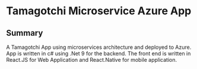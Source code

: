 # Tamagotchi Microservice Azure App

## Summary

A Tamagotchi App using microservices architecture and deployed to Azure. App is written in c# using .Net 9 for the backend. The front end is written in React.JS for Web Application and React.Native for mobile application.
